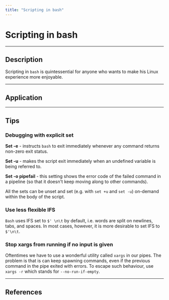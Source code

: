 ```yaml
---
title: "Scripting in bash"
---
```


# Scripting in bash 

_ _ _

## Description

Scripting in `bash` is quintessential for anyone who wants to make his Linux experience more enjoyable. 

_ _ _

## Application

_ _ _ 

## Tips

### Debugging with explicit set

**Set -e** - instructs `bash` to exit immediately whenever any command returns non-zero exit status.

**Set -u** - makes the script exit immediately when an undefined variable is being referred to.

**Set -o pipefail** - this setting shows the error code of the failed command in a pipeline (so that it doesn't keep moving along to other commands).

All the sets can be unset and set (e.g. with `set +u` and `set -u`) on-demand within the body of the script. 

### Use less flexible IFS

`Bash` uses IFS set to `$' \n\t` by default, i.e. words are split on newlines, tabs, and spaces. In most cases, however, it is more desirable to set IFS to `$'\n\t`.

### Stop xargs from running if no input is given

Oftentimes we have to use a wonderful utility called `xargs` in our pipes. The problem is that is can keep spawning commands, even if the previous command in the pipe exited with errors. To escape such behaviour, use `xargs -r` which stands for `--no-run-if-empty`. 
_ _ _
## References

